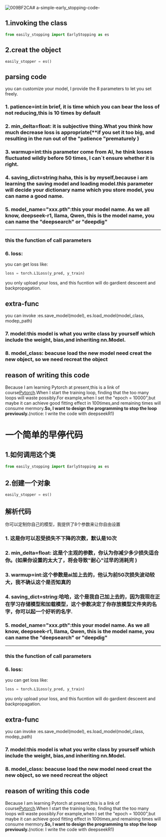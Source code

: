![009BF2CA](https://github.com/user-attachments/assets/e3baadec-1f0b-4e8a-8875-519a88ac2b84)# a-simple-early_stopping-code-


## 1.invoking the class
```python
from easily_stopping import EarlyStopping as es
```
## 2.creat the object
```python
easily_stopper = es()
```

## parsing code
you can customize your model, I provide the 8 parameters to let you set freely.
### 1. patience=int:in brief, it is time which you can bear the loss of not reducing,this is 10 times by default
### 2. min_delta=float: it is subjective thing.What you think how much decrease loss is appropriate(**if you set it too big, and resulting in the run out of the "patience "prematurely )
### 3. warmup=int:this parameter come from AI, he think losses fluctuated wildly before 50 times, I can`t ensure whether it is right.
### 4. saving_dict=string:haha, this is by myself,because i am learning the saving model and loading model.this parameter will decide your dictionary name which you store model, you can name a good name.
### 5. model_name="xxx.pth":this your model name. As we all know, deepseek-r1, llama, Qwen, this is the model name, you can name the "deepsearch" or "deepdig"
---
### this the function of __call__ parameters
### 6. loss:
you can get loss like:
```python
loss = torch.L1Loss(y_pred, y_train)
```
you only upload your loss, and this fucntion will do gardient desceent and backpropagation.

## extra-func
you can invoke :es.save_model(model), es.load_model(model_class, modep_path)
### 7. model:this model is what you write class by yourself which include the weight, bias,and inheriting nn.Model.
### 8. model_class: beacuse load the new model need creat the new object, so we need recreat the object

## reason of  writing this code
Because I am learning Pytorch at present,this is a link of course[Pytorch](https://youtu.be/V_xro1bcAuA?si=b0_8yWiFXzLcFdnr).When I start the training loop, finding that the too many loops will waste possibly.For example,when I set the "epoch = 10000",but maybe it can achieve good fitting effect in 100times,and remaining times will consume mermory.**So, I want to design the programming to stop the loop previously.**(notice: I write the code with deepseekR1)


# 一个简单的早停代码


## 1.如何调用这个类
```python
from easily_stopping import EarlyStopping as es
```
## 2.创建一个对象
```python
easily_stopper = es()
```

## 解析代码
你可以定制你自己的模型，我提供了8个参数来让你自由设置
### 1. 这是你可以忍受损失不下降的次数，默认是10次
### 2. min_delta=float: 这是个主观的参数，你认为你减少多少损失适合你。(**如果你设置的太大了，将会导致"耐心"过早的消耗完** ) 
### 3. warmup=int:这个参数是ai加上去的，他认为前50次损失波动较大，我不确认这个是否知真的
### 4. saving_dict=string:哈哈，这个是我自己加上去的，因为我现在正在学习存储模型和加载模型，这个参数决定了你存放模型文件夹的名字，你可以起一个好听的名字.
### 5. model_name="xxx.pth":this your model name. As we all know, deepseek-r1, llama, Qwen, this is the model name, you can name the "deepsearch" or "deepdig"
---
### this the function of __call__ parameters
### 6. loss:
you can get loss like:
```python
loss = torch.L1Loss(y_pred, y_train)
```
you only upload your loss, and this fucntion will do gardient desceent and backpropagation.

## extra-func
you can invoke :es.save_model(model), es.load_model(model_class, modep_path)
### 7. model:this model is what you write class by yourself which include the weight, bias,and inheriting nn.Model.
### 8. model_class: beacuse load the new model need creat the new object, so we need recreat the object

## reason of  writing this code
Because I am learning Pytorch at present,this is a link of course[Pytorch](https://youtu.be/V_xro1bcAuA?si=b0_8yWiFXzLcFdnr).When I start the training loop, finding that the too many loops will waste possibly.For example,when I set the "epoch = 10000",but maybe it can achieve good fitting effect in 100times,and remaining times will consume mermory.**So, I want to design the programming to stop the loop previously.**(notice: I write the code with deepseekR1)


